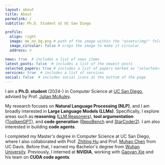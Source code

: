 ```yaml
---
layout: about
title: About
permalink: /
subtitle: Ph.D. Student at UC San Diego

profile:
  align: right
  image: me_no_bg.png # path of the image within the "assets/img/" folder
  image_circular: false # crops the image to make it circular
  address: >

news: true  # includes a list of news items
latest_posts: false  # includes a list of the newest posts
selected_papers: true # includes a list of papers marked as "selected={true}"
services: true  # includes a list of services
social: false  # includes social icons at the bottom of the page
---
```


I am a **Ph.D. student** (2024-) in Computer Science at [UC San Diego](https://ucsd.edu/), advised by Prof. [Julian McAuley](https://cseweb.ucsd.edu/~jmcauley/). 

My research focuses on **Natural Language Processing (NLP)**, and I am broadly interested in **Large Language Models (LLMs)**. Specifically, I explore areas such as **reasoning** ([LLM Reasoners](https://arxiv.org/abs/2404.05221)), **tool argumentation** ([ToolkenGPT](https://arxiv.org/abs/2305.11554)), and **code generation** ([RepoBench](https://arxiv.org/abs/2306.03091) and [StarCoder2](https://arxiv.org/abs/2402.19173)). I am also interested in building **code agents**.

I completed my Master's degree in Computer Science at UC San Diego, where I also collaborated with Prof. [Zhiting Hu](http://zhiting.ucsd.edu/index.html) and Prof. [Muhao Chen](https://muhaochen.github.io/) from UC Davis. Before that, I earned my Bachelor's degree from [Wuhan University](https://en.whu.edu.cn/). Previously, I interned at **NVIDIA**, working with [Gaoyan Xie](https://www.linkedin.com/in/gaoyan-xie-b2170517/) and his team on **CUDA code agents**.
